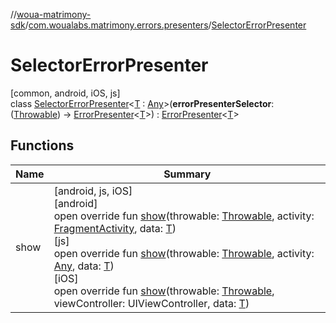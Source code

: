 //[woua-matrimony-sdk](../../../index.md)/[com.woualabs.matrimony.errors.presenters](../index.md)/[SelectorErrorPresenter](index.md)

# SelectorErrorPresenter

[common, android, iOS, js]\
class [SelectorErrorPresenter](index.md)<[T](index.md) : [Any](https://kotlinlang.org/api/latest/jvm/stdlib/kotlin/-any/index.html)>(**errorPresenterSelector**: ([Throwable](https://kotlinlang.org/api/latest/jvm/stdlib/kotlin/-throwable/index.html)) -> [ErrorPresenter](../-error-presenter/index.md)<[T](index.md)>) : [ErrorPresenter](../-error-presenter/index.md)<[T](index.md)>

## Functions

| Name | Summary |
|---|---|
| show | [android, js, iOS]<br>[android]<br>open override fun [show](show.md)(throwable: [Throwable](https://kotlinlang.org/api/latest/jvm/stdlib/kotlin/-throwable/index.html), activity: [FragmentActivity](https://developer.android.com/reference/kotlin/androidx/fragment/app/FragmentActivity.html), data: [T](index.md))<br>[js]<br>open override fun [show](index.md#-325561013%2FFunctions%2F951734917)(throwable: [Throwable](https://kotlinlang.org/api/latest/jvm/stdlib/kotlin/-throwable/index.html), activity: [Any](https://kotlinlang.org/api/latest/jvm/stdlib/kotlin/-any/index.html), data: [T](index.md))<br>[iOS]<br>open override fun [show](index.md#-242279194%2FFunctions%2F2061961823)(throwable: [Throwable](https://kotlinlang.org/api/latest/jvm/stdlib/kotlin/-throwable/index.html), viewController: UIViewController, data: [T](index.md)) |
